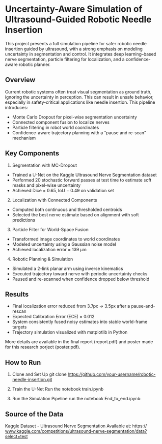 # Uncertainty-Aware Simulation of Ultrasound-Guided Robotic Needle Insertion
This project presents a full simulation pipeline for safer robotic needle insertion guided by ultrasound, with a strong emphasis on modeling uncertainty in segmentation and control. It integrates deep learning–based nerve segmentation, particle filtering for localization, and a confidence-aware robotic planner.


## Overview
Current robotic systems often treat visual segmentation as ground truth, ignoring the uncertainty in perception. This can result in unsafe behavior, especially in safety-critical applications like needle insertion. This pipeline introduces:
- Monte Carlo Dropout for pixel-wise segmentation uncertainty
- Connected component fusion to localize nerves
- Particle filtering in robot world coordinates
- Confidence-aware trajectory planning with a "pause and re-scan" mechanism

## Key Components
1. Segmentation with MC-Dropout
- Trained a U-Net on the Kaggle Ultrasound Nerve Segmentation dataset
- Performed 20 stochastic forward passes at test time to estimate soft masks and pixel-wise uncertainty
- Achieved Dice = 0.65, IoU = 0.49 on validation set

2. Localization with Connected Components
- Computed both continuous and thresholded centroids
- Selected the best nerve estimate based on alignment with soft predictions

3. Particle Filter for World-Space Fusion
- Transformed image coordinates to world coordinates
- Modeled uncertainty using a Gaussian noise model
- Achieved localization error ≈ 139 µm

4. Robotic Planning & Simulation
- Simulated a 2-link planar arm using inverse kinematics
- Executed trajectory toward nerve with periodic uncertainty checks
- Paused and re-scanned when confidence dropped below threshold

## Results
- Final localization error reduced from 3.7px → 3.5px after a pause-and-rescan
- Expected Calibration Error (ECE) = 0.012
- System consistently fused noisy estimates into stable world-frame targets
- Trajectory simulation visualized with matplotlib in Python

More details are available in the final report (report.pdf) and poster made for this research porject (poster.pdf).

## How to Run
1. Clone and Set Up
git clone https://github.com/your-username/robotic-needle-insertion.git

2. Train the U-Net
Run the notebook train.ipynb

4. Run the Simulation Pipeline
run the notebook End_to_end.ipynb

## Source of the Data
Kaggle Dataset - Ultrasound Nerve Segmentation 
Available at: https:// www.kaggle.com/competitions/ultrasound-nerve-segmentation/data?select=test
